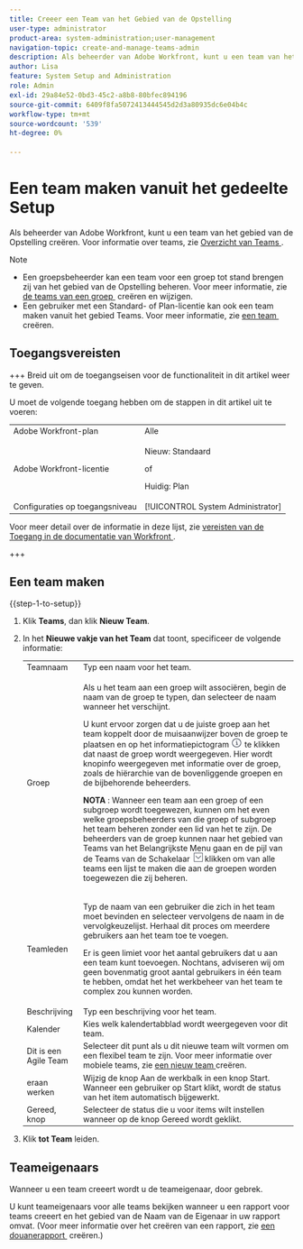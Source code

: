 ```yaml
---
title: Creeer een Team van het Gebied van de Opstelling
user-type: administrator
product-area: system-administration;user-management
navigation-topic: create-and-manage-teams-admin
description: Als beheerder van Adobe Workfront, kunt u een team van het gebied van de Opstelling creëren.
author: Lisa
feature: System Setup and Administration
role: Admin
exl-id: 29a84e52-0bd3-45c2-a8b8-80bfec894196
source-git-commit: 6409f8fa5072413444545d2d3a80935dc6e04b4c
workflow-type: tm+mt
source-wordcount: '539'
ht-degree: 0%

---
```


# Een team maken vanuit het gedeelte Setup

Als beheerder van Adobe Workfront, kunt u een team van het gebied van de Opstelling creëren. Voor informatie over teams, zie [&#x200B; Overzicht van Teams &#x200B;](../../../people-teams-and-groups/create-and-manage-teams/teams-overview.md).

>[!NOTE]
>
>* Een groepsbeheerder kan een team voor een groep tot stand brengen zij van het gebied van de Opstelling beheren. Voor meer informatie, zie [&#x200B; de teams van een groep &#x200B;](../../../administration-and-setup/manage-groups/work-with-group-objects/create-and-modify-a-groups-teams.md) creëren en wijzigen.
>* Een gebruiker met een Standard- of Plan-licentie kan ook een team maken vanuit het gebied Teams. Voor meer informatie, zie [&#x200B; een team &#x200B;](../../../people-teams-and-groups/create-and-manage-teams/create-a-team.md) creëren.

## Toegangsvereisten

+++ Breid uit om de toegangseisen voor de functionaliteit in dit artikel weer te geven.

U moet de volgende toegang hebben om de stappen in dit artikel uit te voeren:

<table style="table-layout:auto"> 
 <col> 
 <col> 
 <tbody> 
  <tr> 
   <td role="rowheader">Adobe Workfront-plan</td> 
   <td>Alle</td> 
  </tr> 
  <tr> 
  <tr> 
   <td role="rowheader">Adobe Workfront-licentie</td> 
   <td><p>Nieuw: Standaard</p>
       <p>of</p>
       <p>Huidig: Plan</p></td>
  </tr> 
  </tr> 
  <tr> 
   <td role="rowheader">Configuraties op toegangsniveau</td> 
   <td>[!UICONTROL System Administrator]</td>
  </tr> 
 </tbody> 
</table>

Voor meer detail over de informatie in deze lijst, zie [&#x200B; vereisten van de Toegang in de documentatie van Workfront &#x200B;](/help/quicksilver/administration-and-setup/add-users/access-levels-and-object-permissions/access-level-requirements-in-documentation.md).

+++

## Een team maken

{{step-1-to-setup}}

1. Klik **Teams**, dan klik **Nieuw Team**.

1. In het **Nieuwe vakje van het Team** dat toont, specificeer de volgende informatie:

   <table style="table-layout:auto"> 
    <col> 
    <col> 
    <tbody> 
     <tr> 
      <td role="rowheader">Teamnaam</td> 
      <td>Typ een naam voor het team.</td> 
     </tr> 
     <tr> 
      <td role="rowheader">Groep</td> 
      <td> <p>Als u het team aan een groep wilt associëren, begin de naam van de groep te typen, dan selecteer de naam wanneer het verschijnt.</p> <p>U kunt ervoor zorgen dat u de juiste groep aan het team koppelt door de muisaanwijzer boven de groep te plaatsen en op het informatiepictogram <img src="assets/info-icon.png"> te klikken dat naast de groep wordt weergegeven. Hier wordt knopinfo weergegeven met informatie over de groep, zoals de hiërarchie van de bovenliggende groepen en de bijbehorende beheerders.</p> <p><b> NOTA </b>: Wanneer een team aan een groep of een subgroep wordt toegewezen, kunnen om het even welke groepsbeheerders van die groep of subgroep het team beheren zonder een lid van het te zijn. De beheerders van de groep kunnen naar het gebied van Teams van het Belangrijkste Menu gaan en de pijl van de Teams van de Schakelaar <img src="assets/switch-team-icon.png" alt="Teampictogram wisselen"> klikken om van alle teams een lijst te maken die aan de groepen worden toegewezen die zij beheren.</p> </td> 
     </tr> 
     <tr> 
      <td role="rowheader">Teamleden</td> 
      <td> <p>Typ de naam van een gebruiker die zich in het team moet bevinden en selecteer vervolgens de naam in de vervolgkeuzelijst. Herhaal dit proces om meerdere gebruikers aan het team toe te voegen.</p> <p>Er is geen limiet voor het aantal gebruikers dat u aan een team kunt toevoegen. Nochtans, adviseren wij om geen bovenmatig groot aantal gebruikers in één team te hebben, omdat het het werkbeheer van het team te complex zou kunnen worden.</p> </td> 
     </tr> 
     <tr> 
      <td role="rowheader">Beschrijving</td> 
      <td>Typ een beschrijving voor het team.</td> 
     </tr> 
     <tr> 
      <td role="rowheader">Kalender</td> 
      <td>Kies welk kalendertabblad wordt weergegeven voor dit team.</td> 
     </tr> 
     <tr data-mc-conditions="SnippetConditions-wf-groups.system-level"> 
      <td role="rowheader">Dit is een Agile Team</td> 
      <td>Selecteer dit punt als u dit nieuwe team wilt vormen om een flexibel team te zijn. Voor meer informatie over mobiele teams, zie <a href="../../../agile/get-started-with-agile-in-workfront/create-an-agile-team.md" class="MCXref xref"> een nieuw team </a> creëren.</td> 
     </tr> 
     <tr> 
      <td role="rowheader">eraan werken</td> 
      <td>Wijzig de knop Aan de werkbalk in een knop Start. Wanneer een gebruiker op Start klikt, wordt de status van het item automatisch bijgewerkt.</td> 
     </tr> 
     <tr> 
      <td role="rowheader">Gereed, knop</td> 
      <td>Selecteer de status die u voor items wilt instellen wanneer op de knop Gereed wordt geklikt.</td> 
     </tr> 
    </tbody> 
   </table>

1. Klik **tot Team** leiden.

## Teameigenaars

Wanneer u een team creeert wordt u de teameigenaar, door gebrek.

U kunt teameigenaars voor alle teams bekijken wanneer u een rapport voor teams creeert en het gebied van de Naam van de Eigenaar in uw rapport omvat. (Voor meer informatie over het creëren van een rapport, zie [&#x200B; een douanerapport &#x200B;](../../../reports-and-dashboards/reports/creating-and-managing-reports/create-custom-report.md) creëren.)
